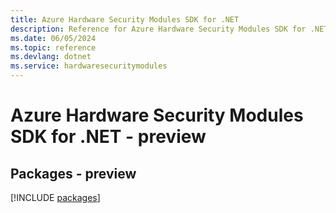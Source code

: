 ```yaml
---
title: Azure Hardware Security Modules SDK for .NET
description: Reference for Azure Hardware Security Modules SDK for .NET
ms.date: 06/05/2024
ms.topic: reference
ms.devlang: dotnet
ms.service: hardwaresecuritymodules
---
```

# Azure Hardware Security Modules SDK for .NET - preview
## Packages - preview
[!INCLUDE [packages](hardware-security-modules-index.md)]